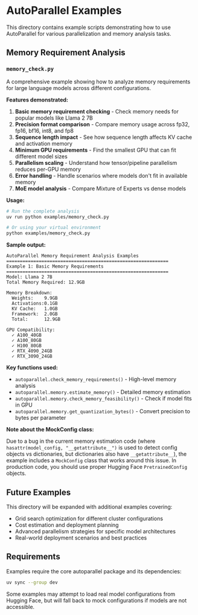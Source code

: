 # AutoParallel Examples

This directory contains example scripts demonstrating how to use AutoParallel for various parallelization and memory analysis tasks.

## Memory Requirement Analysis

### `memory_check.py`

A comprehensive example showing how to analyze memory requirements for large language models across different configurations.

**Features demonstrated:**

1. **Basic memory requirement checking** - Check memory needs for popular models like Llama 2 7B
2. **Precision format comparison** - Compare memory usage across fp32, fp16, bf16, int8, and fp8
3. **Sequence length impact** - See how sequence length affects KV cache and activation memory
4. **Minimum GPU requirements** - Find the smallest GPU that can fit different model sizes
5. **Parallelism scaling** - Understand how tensor/pipeline parallelism reduces per-GPU memory
6. **Error handling** - Handle scenarios where models don't fit in available memory
7. **MoE model analysis** - Compare Mixture of Experts vs dense models

**Usage:**

```bash
# Run the complete analysis
uv run python examples/memory_check.py

# Or using your virtual environment
python examples/memory_check.py
```

**Sample output:**

```
AutoParallel Memory Requirement Analysis Examples
============================================================
Example 1: Basic Memory Requirements
============================================================
Model: Llama 2 7B
Total Memory Required: 12.9GB

Memory Breakdown:
  Weights:    9.9GB
  Activations:0.1GB
  KV Cache:   1.0GB
  Framework:  2.0GB
  Total:      12.9GB

GPU Compatibility:
  ✓ A100_40GB
  ✓ A100_80GB
  ✓ H100_80GB
  ✓ RTX_4090_24GB
  ✓ RTX_3090_24GB
```

**Key functions used:**

- `autoparallel.check_memory_requirements()` - High-level memory analysis
- `autoparallel.memory.estimate_memory()` - Detailed memory estimation
- `autoparallel.memory.check_memory_feasibility()` - Check if model fits in GPU
- `autoparallel.memory.get_quantization_bytes()` - Convert precision to bytes per parameter

**Note about the MockConfig class:**

Due to a bug in the current memory estimation code (where `hasattr(model_config, "__getattribute__")` is used to detect config objects vs dictionaries, but dictionaries also have `__getattribute__`), the example includes a `MockConfig` class that works around this issue. In production code, you should use proper Hugging Face `PretrainedConfig` objects.

## Future Examples

This directory will be expanded with additional examples covering:

- Grid search optimization for different cluster configurations
- Cost estimation and deployment planning
- Advanced parallelism strategies for specific model architectures
- Real-world deployment scenarios and best practices

## Requirements

Examples require the core autoparallel package and its dependencies:

```bash
uv sync --group dev
```

Some examples may attempt to load real model configurations from Hugging Face, but will fall back to mock configurations if models are not accessible.
